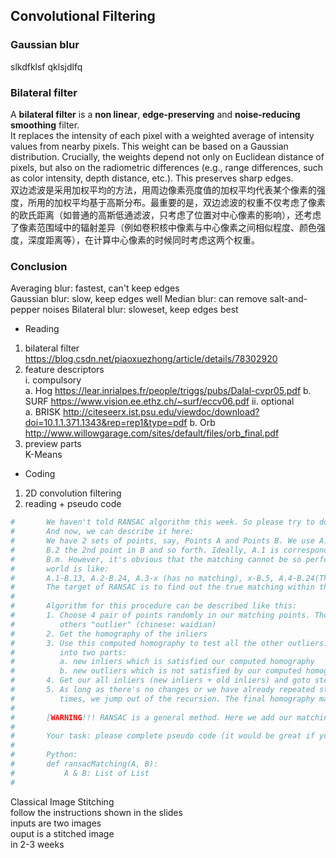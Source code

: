 ﻿## Convolutional Filtering

### Gaussian blur
slkdfklsf
qklsjdlfq


### Bilateral filter
A __bilateral filter__ is a __non linear__, __edge-preserving__ and __noise-reducing smoothing__ filter.  
It replaces the intensity of each pixel with a weighted average of intensity values from nearby pixels. This weight can be based on a Gaussian distribution. Crucially, the weights depend not only on Euclidean distance of pixels, but also on the radiometric differences (e.g., range differences, such as color intensity, depth distance, etc.). This preserves sharp edges.  
双边滤波是采用加权平均的方法，用周边像素亮度值的加权平均代表某个像素的强度，所用的加权平均基于高斯分布。最重要的是，双边滤波的权重不仅考虑了像素的欧氏距离（如普通的高斯低通滤波，只考虑了位置对中心像素的影响），还考虑了像素范围域中的辐射差异（例如卷积核中像素与中心像素之间相似程度、颜色强度，深度距离等），在计算中心像素的时候同时考虑这两个权重。 

### Conclusion
Averaging blur: fastest, can't keep edges  
Gaussian blur: slow, keep edges well
Median blur: can remove salt-and-pepper noises
Bilateral blur: sloweset, keep edges best


* Reading
1. bilateral filter
https://blog.csdn.net/piaoxuezhong/article/details/78302920
2. feature descriptors  
i. compulsory  
    a. Hog https://lear.inrialpes.fr/people/triggs/pubs/Dalal-cvpr05.pdf
    b. SURF https://www.vision.ee.ethz.ch/~surf/eccv06.pdf
ii. optional  
    a. BRISK http://citeseerx.ist.psu.edu/viewdoc/download?doi=10.1.1.371.1343&rep=rep1&type=pdf
    b. Orb http://www.willowgarage.com/sites/default/files/orb_final.pdf
3. preview parts  
K-Means
* Coding
1. 2D convolution filtering
2. reading + pseudo code
```python
#       We haven't told RANSAC algorithm this week. So please try to do the reading.
#       And now, we can describe it here:
#       We have 2 sets of points, say, Points A and Points B. We use A.1 to denote the first point in A, 
#       B.2 the 2nd point in B and so forth. Ideally, A.1 is corresponding to B.1, ... A.m corresponding 
#       B.m. However, it's obvious that the matching cannot be so perfect and the matching in our real
#       world is like: 
#       A.1-B.13, A.2-B.24, A.3-x (has no matching), x-B.5, A.4-B.24(This is a wrong matching) ...
#       The target of RANSAC is to find out the true matching within this messy.
#       
#       Algorithm for this procedure can be described like this:
#       1. Choose 4 pair of points randomly in our matching points. Those four called "inlier" (chinese: neidian) while 
#          others "outlier" (chinese: waidian)
#       2. Get the homography of the inliers
#       3. Use this computed homography to test all the other outliers. And separated them by using a threshold 
#          into two parts:
#          a. new inliers which is satisfied our computed homography
#          b. new outliers which is not satisfied by our computed homography.
#       4. Get our all inliers (new inliers + old inliers) and goto step 2
#       5. As long as there's no changes or we have already repeated step 2-4 k, a number actually can be computed,
#          times, we jump out of the recursion. The final homography matrix will be the one that we want.
#
#       [WARNING!!! RANSAC is a general method. Here we add our matching background to that.]
#
#       Your task: please complete pseudo code (it would be great if you hand in real code!) of this procedure.
#
#       Python:
#       def ransacMatching(A, B):
#           A & B: List of List
#
```

Classical Image Stitching  
follow the instructions shown in the slides  
inputs are two images  
ouput is a stitched image  
in 2-3 weeks